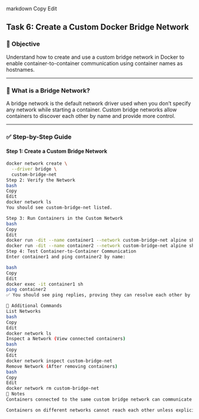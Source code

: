 
markdown
Copy
Edit
## Task 6: Create a Custom Docker Bridge Network

### 🎯 Objective

Understand how to create and use a custom bridge network in Docker to enable container-to-container communication using container names as hostnames.

---

### 🔹 What is a Bridge Network?

A bridge network is the default network driver used when you don’t specify any network while starting a container. Custom bridge networks allow containers to discover each other by name and provide more control.

---

### ✅ Step-by-Step Guide

#### Step 1: Create a Custom Bridge Network

```bash
docker network create \
  --driver bridge \
  custom-bridge-net
Step 2: Verify the Network
bash
Copy
Edit
docker network ls
You should see custom-bridge-net listed.

Step 3: Run Containers in the Custom Network
bash
Copy
Edit
docker run -dit --name container1 --network custom-bridge-net alpine sh
docker run -dit --name container2 --network custom-bridge-net alpine sh
Step 4: Test Container-to-Container Communication
Enter container1 and ping container2 by name:

bash
Copy
Edit
docker exec -it container1 sh
ping container2
✅ You should see ping replies, proving they can resolve each other by name.

🧪 Additional Commands
List Networks
bash
Copy
Edit
docker network ls
Inspect a Network (View connected containers)
bash
Copy
Edit
docker network inspect custom-bridge-net
Remove Network (After removing containers)
bash
Copy
Edit
docker network rm custom-bridge-net
📝 Notes
Containers connected to the same custom bridge network can communicate using container names.

Containers on different networks cannot reach each other unless explicitly connected.
